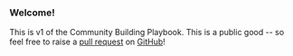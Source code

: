 ### Welcome! 

This is v1 of the Community Building Playbook. 
This is a public good -- so feel free to raise a <a href="https://docs.github.com/en/pull-requests">pull request</a> on <a href="https://Drepute.github.io/playbook">GitHub</a>!
